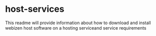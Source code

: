 # host-services
This readme will provide information about how to download and install webizen host software on a hosting serviceand service requirements 
